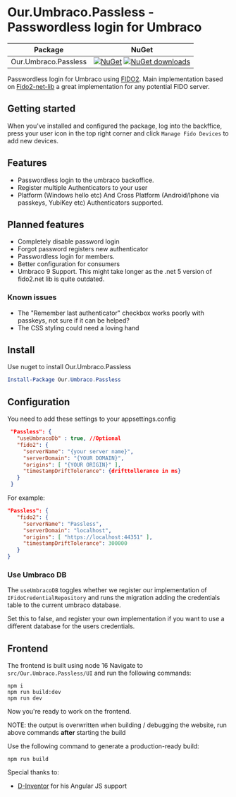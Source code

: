 ﻿# Our.Umbraco.Passless - Passwordless login for Umbraco

| Package | NuGet |
| ------- | ----- |
| Our.Umbraco.Passless | [![NuGet](https://img.shields.io/nuget/v/Our.Umbraco.Passless)](https://www.nuget.org/packages/Our.Umbraco.Passless) [![NuGet downloads](https://img.shields.io/nuget/dt/Our.Umbraco.Passless.svg)](https://www.nuget.org/packages/Our.Umbraco.Passless) |

Passwordless login for Umbraco using [FIDO2](https://fidoalliance.org/fido2/).
Main implementation based on [Fido2-net-lib](https://github.com/passwordless-lib/fido2-net-lib) a great implementation for any potential FIDO server.

## Getting started

When you've installed and configured the package, log into the backffice, press your user icon in the top right corner and click `Manage Fido Devices` to add new devices.

## Features

- Passwordless login to the umbraco backoffice.
- Register multiple Authenticators to your user
- Platform (Windows hello etc) And Cross Platform (Android/Iphone via passkeys, YubiKey etc) Authenticators supported.

## Planned features

- Completely disable password login
- Forgot password registers new authenticator
- Passwordless login for members.
- Better configuration for consumers
- Umbraco 9 Support. This might take longer as the .net 5 version of fido2.net lib is quite outdated.


### Known issues
- The "Remember last authenticator" checkbox works poorly with passkeys, not sure if it can be helped?
- The CSS styling could need a loving hand

## Install
Use nuget to install Our.Umbraco.Passless
```powershell
Install-Package Our.Umbraco.Passless
```

## Configuration
You need to add these settings to your appsettings.config
``` json
 "Passless": {
   "useUmbracoDb" : true, //Optional
   "fido2": {
     "serverName": "{your server name}",
     "serverDomain": "{YOUR DOMAIN}",
     "origins": [ "{YOUR ORIGIN}" ],
     "timestampDriftTolerance": {drifttollerance in ms}
   }
 }
```
For example: 
``` json
"Passless": {
   "fido2": {
     "serverName": "Passless",
     "serverDomain": "localhost",
     "origins": [ "https://localhost:44351" ],
     "timestampDriftTolerance": 300000
   }
}
```

### Use Umbraco DB

The `useUmbracoDB` toggles whether we register our implementation of `IFidoCredentialRepository` and runs the migration adding the credentials table to the current umbraco database.

Set this to false, and register your own implementation if you want to use a different database for the users credentials.

## Frontend

The frontend is built using node 16
Navigate to ``src/Our.Umbraco.Passless/UI`` and run the following commands:
```
npm i
npm run build:dev
npm run dev
```

Now you're ready to work on the frontend.

NOTE: the output is overwritten when building / debugging the website, run above commands **after** starting the build

Use the following command to generate a production-ready build:
```
npm run build
```

Special thanks to:

- [D-Inventor](https://dev.to/d_inventor) for his Angular JS support

